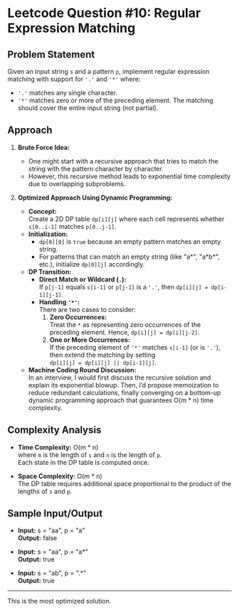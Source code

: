 # Leetcode Question #10: Regular Expression Matching

## Problem Statement

Given an input string `s` and a pattern `p`, implement regular expression matching with support for `'.'` and `'*'` where:

- `'.'` matches any single character.
- `'*'` matches zero or more of the preceding element.
  The matching should cover the entire input string (not partial).

## Approach

1. **Brute Force Idea:**

   - One might start with a recursive approach that tries to match the string with the pattern character by character.
   - However, this recursive method leads to exponential time complexity due to overlapping subproblems.

2. **Optimized Approach Using Dynamic Programming:**
   - **Concept:**  
     Create a 2D DP table `dp[i][j]` where each cell represents whether `s[0..i-1]` matches `p[0..j-1]`.
   - **Initialization:**
     - `dp[0][0]` is `true` because an empty pattern matches an empty string.
     - For patterns that can match an empty string (like "a*", "a*b\*", etc.), initialize `dp[0][j]` accordingly.
   - **DP Transition:**
     - **Direct Match or Wildcard (`.`):**  
       If `p[j-1]` equals `s[i-1]` or `p[j-1]` is a `'.'`, then `dp[i][j] = dp[i-1][j-1]`.
     - **Handling `'*'`:**  
       There are two cases to consider:
       1. **Zero Occurrences:**  
          Treat the `*` as representing zero occurrences of the preceding element. Hence, `dp[i][j] = dp[i][j-2]`.
       2. **One or More Occurrences:**  
          If the preceding element of `'*'` matches `s[i-1]` (or is `'.'`), then extend the matching by setting  
          `dp[i][j] = dp[i][j] || dp[i-1][j]`.
   - **Machine Coding Round Discussion:**  
     In an interview, I would first discuss the recursive solution and explain its exponential blowup. Then, I’d propose memoization to reduce redundant calculations, finally converging on a bottom-up dynamic programming approach that guarantees O(m \* n) time complexity.

## Complexity Analysis

- **Time Complexity:** O(m \* n)  
  where `m` is the length of `s` and `n` is the length of `p`.  
  Each state in the DP table is computed once.

- **Space Complexity:** O(m \* n)  
  The DP table requires additional space proportional to the product of the lengths of `s` and `p`.

## Sample Input/Output

- **Input:** s = "aa", p = "a"  
  **Output:** false

- **Input:** s = "aa", p = "a\*"  
  **Output:** true

- **Input:** s = "ab", p = ".\*"  
  **Output:** true

---

This is the most optimized solution.
